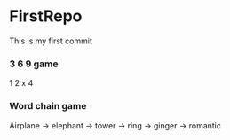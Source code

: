 # FirstRepo


This is my first commit

### 3 6 9 game

1
2
x
4


### Word chain game

Airplane -> elephant -> tower -> ring -> ginger -> romantic
